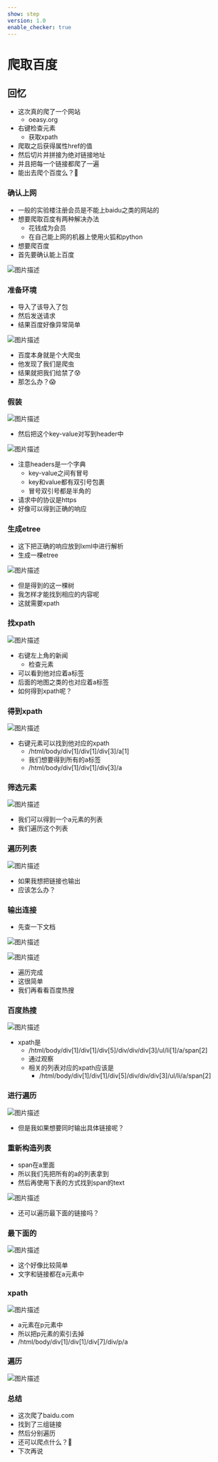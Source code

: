 ```yaml
---
show: step
version: 1.0
enable_checker: true
---
```


# 爬取百度
## 回忆
- 这次真的爬了一个网站
	- oeasy.org
- 右键检查元素
	- 获取xpath
- 爬取之后获得属性href的值
- 然后切片并拼接为绝对链接地址
- 并且把每一个链接都爬了一遍
- 能出去爬个百度么？🤔

### 确认上网

- 一般的实验楼注册会员是不能上baidu之类的网站的
- 想要爬取百度有两种解决办法
	- 花钱成为会员
	- 在自己能上网的机器上使用火狐和python
- 想要爬百度
- 首先要确认能上百度

![图片描述](https://doc.shiyanlou.com/courses/uid1190679-20211024-1635045425558)

### 准备环境

- 导入了该导入了包
- 然后发送请求
- 结果百度好像异常简单

![图片描述](https://doc.shiyanlou.com/courses/uid1190679-20211024-1635045479631)

- 百度本身就是个大爬虫
- 他发现了我们是爬虫
- 结果就把我们给禁了😰
- 那怎么办？😱

### 假装

![图片描述](https://doc.shiyanlou.com/courses/uid1190679-20211024-1635046905973)

- 然后把这个key-value对写到header中

![图片描述](https://doc.shiyanlou.com/courses/uid1190679-20211024-1635047188733)

- 注意headers是一个字典
	- key-value之间有冒号
	- key和value都有双引号包裹
	- 冒号双引号都是半角的
- 请求中的协议是https
- 好像可以得到正确的响应

### 生成etree

- 这下把正确的响应放到lxml中进行解析
- 生成一棵etree

![图片描述](https://doc.shiyanlou.com/courses/uid1190679-20211024-1635047598112)

- 但是得到的这一棵树
- 我怎样才能找到相应的内容呢
- 这就需要xpath

### 找xpath

![图片描述](https://doc.shiyanlou.com/courses/uid1190679-20211024-1635047760757)

- 右键左上角的新闻
	- 检查元素
- 可以看到他对应着a标签
- 后面的地图之类的也对应着a标签
- 如何得到xpath呢？

### 得到xpath

![图片描述](https://doc.shiyanlou.com/courses/uid1190679-20211024-1635047839977)

- 右键元素可以找到他对应的xpath
	- /html/body/div[1]/div[1]/div[3]/a[1]
	- 我们想要得到所有的a标签
	- /html/body/div[1]/div[1]/div[3]/a

### 筛选元素

![图片描述](https://doc.shiyanlou.com/courses/uid1190679-20211024-1635047975898)

- 我们可以得到一个a元素的列表
- 我们遍历这个列表

### 遍历列表

![图片描述](https://doc.shiyanlou.com/courses/uid1190679-20211024-1635048067904)

- 如果我想把链接也输出
- 应该怎么办？

### 输出连接

- 先查一下文档

![图片描述](https://doc.shiyanlou.com/courses/uid1190679-20211024-1635048399340)

![图片描述](https://doc.shiyanlou.com/courses/uid1190679-20211024-1635048417860)

- 遍历完成
- 这很简单
- 我们再看看百度热搜

### 百度热搜

![图片描述](https://doc.shiyanlou.com/courses/uid1190679-20211024-1635048555965)

- xpath是
	- /html/body/div[1]/div[1]/div[5]/div/div/div[3]/ul/li[1]/a/span[2]
	- 通过观察
	- 相关的列表对应的xpath应该是
		- /html/body/div[1]/div[1]/div[5]/div/div/div[3]/ul/li/a/span[2]

### 进行遍历

![图片描述](https://doc.shiyanlou.com/courses/uid1190679-20211024-1635048757888)

- 但是我如果想要同时输出具体链接呢？

### 重新构造列表

- span在a里面
- 所以我们先把所有的a的列表拿到
- 然后再使用下表的方式找到span的text

![图片描述](https://doc.shiyanlou.com/courses/uid1190679-20211024-1635049094363)

- 还可以遍历最下面的链接吗？

### 最下面的

![图片描述](https://doc.shiyanlou.com/courses/uid1190679-20211024-1635049252958)

- 这个好像比较简单
- 文字和链接都在a元素中

### xpath

![图片描述](https://doc.shiyanlou.com/courses/uid1190679-20211024-1635049346923)

- a元素在p元素中
- 所以把p元素的索引去掉
- /html/body/div[1]/div[1]/div[7]/div/p/a

### 遍历

![图片描述](https://doc.shiyanlou.com/courses/uid1190679-20211024-1635049450518)



### 总结

- 这次爬了baidu.com
- 找到了三组链接
- 然后分别遍历	
- 还可以爬点什么？🤔
- 下次再说
